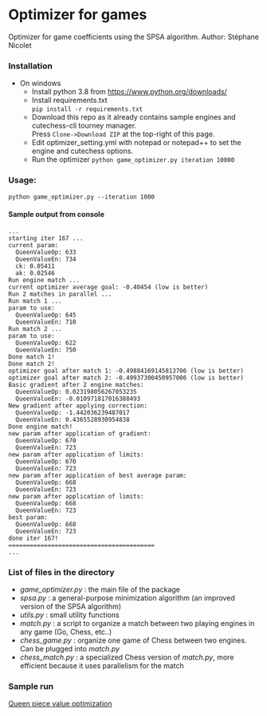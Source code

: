 # Optimizer for games

Optimizer for game coefficients using the SPSA algorithm.
Author: Stéphane Nicolet

### Installation
* On windows
  * Install python 3.8 from https://www.python.org/downloads/  
  * Install requirements.txt  
  `pip install -r requirements.txt`
  * Download this repo as it already contains sample engines and cutechess-cli tourney manager.  
  Press `Clone->Download ZIP` at the top-right of this page.
  * Edit optimizer_setting.yml with notepad or notepad++ to set the engine and cutechess options.
  * Run the optimizer
  `python game_optimizer.py iteration 10000`

### Usage:  
`python game_optimizer.py --iteration 1000`

#### Sample output from console
```
...
starting iter 167 ...
current param:
  QueenValueOp: 633
  QueenValueEn: 734
  ck: 0.05411
  ak: 0.02546
Run engine match ...
current optimizer average goal: -0.40454 (low is better)
Run 2 matches in parallel ...
Run match 1 ...
param to use:
  QueenValueOp: 645
  QueenValueEn: 710
Run match 2 ...
param to use:
  QueenValueOp: 622
  QueenValueEn: 750
Done match 1!
Done match 2!
optimizer goal after match 1: -0.49884169145813706 (low is better)
optimizer goal after match 2: -0.49937300450957006 (low is better)
Basic gradient after 2 engine matches:
  QueenValueOp: 0.023198056267053235
  QueenValueEn: -0.010971817016388493
New gradient after applying correction:
  QueenValueOp: -1.442036239487017
  QueenValueEn: 0.4365528930954838
Done engine match!
new param after application of gradient:
  QueenValueOp: 670
  QueenValueEn: 723
new param after application of limits:
  QueenValueOp: 670
  QueenValueEn: 723
new param after application of best average param:
  QueenValueOp: 668
  QueenValueEn: 723
new param after application of limits:
  QueenValueOp: 668
  QueenValueEn: 723
best param:
  QueenValueOp: 668
  QueenValueEn: 723
done iter 167!
=========================================
...
```

### List of files in the directory ###

- *game_optimizer.py* : the main file of the package
- *spsa.py* : a general-purpose minimization algorithm (an improved version of the SPSA algorithm)
- *utils.py* : small utility functions
- *match.py* : a script to organize a match between two playing engines in any game (Go, Chess, etc..)
- *chess_game.py* : organize one game of Chess between two engines. Can be plugged into *match.py*
- *chess_match.py* : a specialized Chess version of *match.py*, more efficient because it uses parallelism for the match

### Sample run
[Queen piece value optimization](https://github.com/fsmosca/spsa/wiki/Sample-run)
